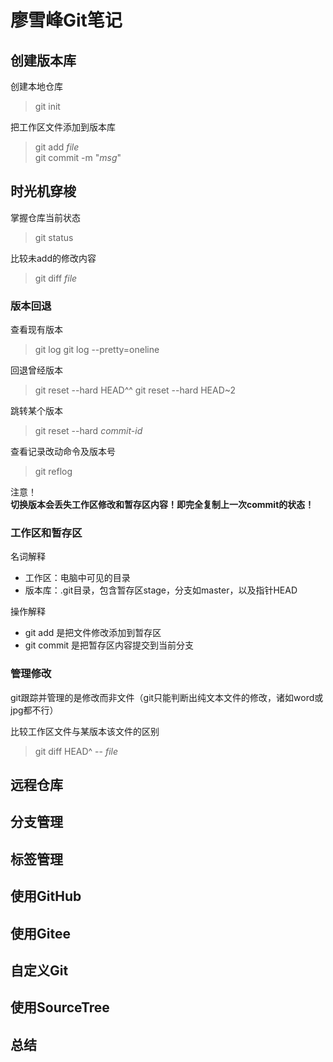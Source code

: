# 廖雪峰Git笔记

## 创建版本库

创建本地仓库

> git init

把工作区文件添加到版本库

> git add _file_  
> git commit -m "_msg_"

## 时光机穿梭

掌握仓库当前状态

> git status

比较未add的修改内容

> git diff _file_

### 版本回退

查看现有版本

> git log
> git log --pretty=oneline

回退曾经版本

> git reset --hard HEAD^^
> git reset --hard HEAD~2

跳转某个版本

> git reset --hard _commit-id_

查看记录改动命令及版本号

> git reflog

注意！  
**切换版本会丢失工作区修改和暂存区内容！即完全复制上一次commit的状态！**

### 工作区和暂存区

名词解释

- 工作区：电脑中可见的目录
- 版本库：.git目录，包含暂存区stage，分支如master，以及指针HEAD

操作解释

- git add 是把文件修改添加到暂存区
- git commit 是把暂存区内容提交到当前分支

### 管理修改

git跟踪并管理的是修改而非文件（git只能判断出纯文本文件的修改，诸如word或jpg都不行）

比较工作区文件与某版本该文件的区别

> git diff HEAD^ -- _file_

## 远程仓库

## 分支管理

## 标签管理

## 使用GitHub

## 使用Gitee

## 自定义Git

## 使用SourceTree

## 总结
